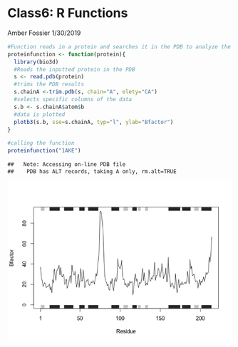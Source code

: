 Class6: R Functions
================
Amber Fossier
1/30/2019

``` r
#Function reads in a protein and searches it in the PDB to analyze the drug interactions, and plots the output for the protein
proteinfunction <- function(protein){
  library(bio3d)
  #Reads the inputted protein in the PDB
  s <- read.pdb(protein)
  #trims the PDB results
  s.chainA <-trim.pdb(s, chain="A", elety="CA")  
  #selects specific columns of the data
  s.b <- s.chainA$atom$b
  #data is plotted
  plotb3(s.b, sse=s.chainA, typ="l", ylab="Bfactor")
}
```

``` r
#calling the function
proteinfunction("1AKE")
```

    ##   Note: Accessing on-line PDB file
    ##    PDB has ALT records, taking A only, rm.alt=TRUE

![](class6_files/figure-markdown_github/unnamed-chunk-2-1.png)

